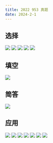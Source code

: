 ```yaml
---
title: 2022 953 真题
date: 2024-2-1
---
```


## 选择

<img src="./assets/image-20240201135621867.png">

<img src="./assets/image-20240201135650320.png">

<img src="./assets/image-20240201135713011.png">

<img src="./assets/image-20240201135731413.png">

<img src="./assets/image-20240201135748234.png">

## 填空

<img src="./assets/image-20240201135812122.png">

## 简答

<img src="./assets/image-20240201135833074.png">

## 应用

<img src="./assets/image-20240201135924444.png">

<img src="./assets/image-20240201135945741.png">

<img src="./assets/image-20240201140010706.png">

<img src="./assets/image-20240201140026094.png">

<img src="./assets/image-20240201140053062.png">

<img src="./assets/image-20240201140119141.png">

<img src="./assets/image-20240201140136708.png">
